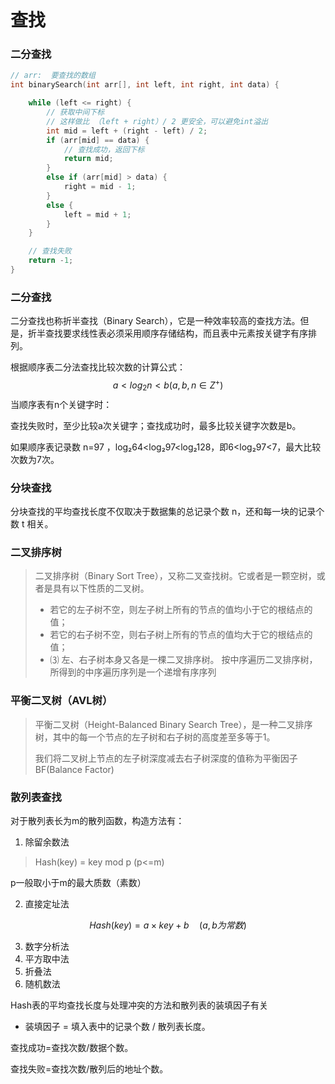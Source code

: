 # 查找



### 二分查找

```cpp
// arr:  要查找的数组
int binarySearch(int arr[], int left, int right, int data) {

    while (left <= right) {
        // 获取中间下标
        // 这样做比 （left + right）/ 2 更安全，可以避免int溢出
        int mid = left + (right - left) / 2;
        if (arr[mid] == data) {
            // 查找成功，返回下标
            return mid;
        }
        else if (arr[mid] > data) {
            right = mid - 1;
        }
        else {
            left = mid + 1;
        }
    }

    // 查找失败
    return -1;
}
```



### 二分查找

二分查找也称折半查找（Binary Search），它是一种效率较高的查找方法。但是，折半查找要求线性表必须采用顺序存储结构，而且表中元素按关键字有序排列。

根据顺序表二分法查找比较次数的计算公式：
$$
a<log_2n<b (a,b,n \in Z^+)
$$
当顺序表有n个关键字时：

查找失败时，至少比较a次关键字；查找成功时，最多比较关键字次数是b。

如果顺序表记录数 n=97 ，log₂64<log₂97<log₂128，即6<log₂97<7，最大比较次数为7次。

### 分块查找

分块查找的平均查找长度不仅取决于数据集的总记录个数 n，还和每一块的记录个数 t 相关。



### 二叉排序树

> 二叉排序树（Binary Sort Tree），又称二叉查找树。它或者是一颗空树，或者是具有以下性质的二叉树。
>
> * 若它的左子树不空，则左子树上所有的节点的值均小于它的根结点的值；
> * 若它的右子树不空，则右子树上所有的节点的值均大于它的根结点的值；
> *  ⑶ 左、右子树本身又各是一棵二叉排序树。 按中序遍历二叉排序树，所得到的中序遍历序列是一个递增有序序列   

### 平衡二叉树（AVL树）

> 平衡二叉树（Height-Balanced Binary Search Tree），是一种二叉排序树，其中的每一个节点的左子树和右子树的高度差至多等于1。
>
> 我们将二叉树上节点的左子树深度减去右子树深度的值称为平衡因子BF(Balance Factor)

### 散列表查找



对于散列表长为m的散列函数，构造方法有：

1. 除留余数法

> Hash(key) = key mod p (p<=m)

p一般取小于m的最大质数（素数）

2. 直接定址法

$$
Hash(key) = a\times key + b \quad \left( a, b 为常数 \right)
$$

3. 数字分析法
4. 平方取中法
5. 折叠法
6. 随机数法



Hash表的平均查找长度与处理冲突的方法和散列表的装填因子有关

* 装填因子 = 填入表中的记录个数 / 散列表长度。



 查找成功=查找次数/数据个数。

查找失败=查找次数/散列后的地址个数。